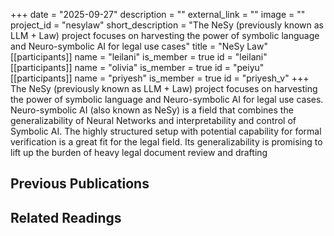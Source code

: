 +++
date = "2025-09-27"
description = ""
external_link = ""
image = ""
project_id = "nesylaw"
short_description = "The NeSy (previously known as LLM + Law) project focuses on harvesting the power of symbolic language and Neuro-symbolic AI for legal use cases"
title = "NeSy Law"
[[participants]]
    name = "leilani"
    is_member = true
    id = "leilani"
[[participants]]
    name = "olivia"
    is_member = true
    id = "peiyu"
[[participants]]
    name = "priyesh"
    is_member = true
    id = "priyesh_v"
+++
The NeSy (previously known as LLM + Law) project focuses on harvesting the power of symbolic language and Neuro-symbolic AI for legal use cases.
Neuro-symbolic AI (also known as NeSy) is a field that combines the generalizability of Neural Networks and interpretability and control of Symbolic AI. The highly structured setup with potential capability for formal verification is a great fit for the legal field. Its generalizability is promising to lift up the burden of heavy legal document review and drafting

## Previous Publications

## Related Readings
